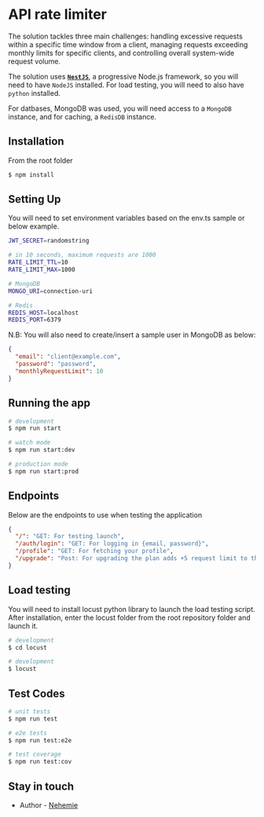 # API rate limiter

The solution tackles three main challenges: handling excessive requests within a specific time window from a client, managing requests exceeding monthly limits for specific clients, and controlling overall system-wide request volume.

The solution uses <a target="__blank" href="https://nestjs.com/"><b>`NestJS`</b></a>, a progressive Node.js framework, so you will need to have `NodeJS` installed. For load testing, you will need to also have `python` installed.

For datbases, MongoDB was used, you will need access to a `MongoDB` instance, and for caching, a `RedisDB` instance.

## Installation

From the root folder

```bash
$ npm install
```

## Setting Up

You will need to set environment variables based on the env.ts sample or below example.

```bash
JWT_SECRET=randomstring

# in 10 seconds, maximum requests are 1000
RATE_LIMIT_TTL=10
RATE_LIMIT_MAX=1000

# MongoDB
MONGO_URI=connection-uri

# Redis
REDIS_HOST=localhost
REDIS_PORT=6379
```

N.B:
You will also need to create/insert a sample user in MongoDB as below:

```json
{
  "email": "client@example.com",
  "password": "password",
  "monthlyRequestLimit": 10
}
```

## Running the app

```bash
# development
$ npm run start

# watch mode
$ npm run start:dev

# production mode
$ npm run start:prod
```

## Endpoints

Below are the endpoints to use when testing the application

```json
{
  "/": "GET: For testing launch",
  "/auth/login": "GET: For logging in {email, password}",
  "/profile": "GET: For fetching your profile",
  "/upgrade": "Post: For upgrading the plan adds +5 request limit to the month"
}
```

## Load testing

You will need to install locust python library to launch the load testing script. After installation, enter the locust folder from the root repository folder and launch it.

```bash
# development
$ cd locust

# development
$ locust
```

## Test Codes

```bash
# unit tests
$ npm run test

# e2e tests
$ npm run test:e2e

# test coverage
$ npm run test:cov
```

## Stay in touch

- Author - [Nehemie](https://www.linkedin.com/in/nehemieniyomahoro/)

